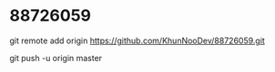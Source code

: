 ﻿
#  88726059

git remote add origin https://github.com/KhunNooDev/88726059.git

git push -u origin master
